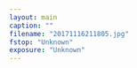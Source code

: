 ```yaml
---
layout: main
caption: ""
filename: "20171116211805.jpg"
fstop: "Unknown"
exposure: "Unknown"
---
```

